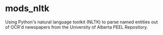 mods_nltk
=========

Using Python's natural language toolkit (NLTK) to parse named entities out of OCR'd newspapers from the University of Alberta PEEL Repository.
